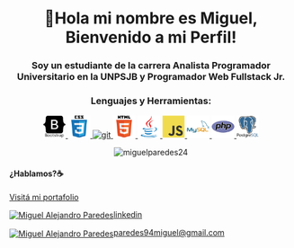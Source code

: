 ### 
<h1 align="center"> 👋Hola mi nombre es Miguel, Bienvenido a mi Perfil!</h1>
<h3 align="center">Soy un estudiante de la carrera Analista Programador Universitario en la UNPSJB y Programador Web Fullstack Jr.</h3>


<h3 align="center">Lenguajes y Herramientas:</h3>
<p align="center"> <a href="https://getbootstrap.com" target="_blank" rel="noreferrer"> <img src="https://raw.githubusercontent.com/devicons/devicon/master/icons/bootstrap/bootstrap-plain-wordmark.svg" alt="bootstrap" width="40" height="40"/> </a> <a href="https://www.w3schools.com/css/" target="_blank" rel="noreferrer"> <img src="https://raw.githubusercontent.com/devicons/devicon/master/icons/css3/css3-original-wordmark.svg" alt="css3" width="40" height="40"/> </a> <a href="https://git-scm.com/" target="_blank" rel="noreferrer"> <img src="https://www.vectorlogo.zone/logos/git-scm/git-scm-icon.svg" alt="git" width="40" height="40"/> </a> <a href="https://www.w3.org/html/" target="_blank" rel="noreferrer"> <img src="https://raw.githubusercontent.com/devicons/devicon/master/icons/html5/html5-original-wordmark.svg" alt="html5" width="40" height="40"/> </a> <a href="https://www.java.com" target="_blank" rel="noreferrer"> <img src="https://raw.githubusercontent.com/devicons/devicon/master/icons/java/java-original.svg" alt="java" width="40" height="40"/> </a> <a href="https://developer.mozilla.org/en-US/docs/Web/JavaScript" target="_blank" rel="noreferrer"> <img src="https://raw.githubusercontent.com/devicons/devicon/master/icons/javascript/javascript-original.svg" alt="javascript" width="40" height="40"/> </a> <a href="https://www.mysql.com/" target="_blank" rel="noreferrer"> <img src="https://raw.githubusercontent.com/devicons/devicon/master/icons/mysql/mysql-original-wordmark.svg" alt="mysql" width="40" height="40"/> </a> <a href="https://www.php.net" target="_blank" rel="noreferrer"> <img src="https://raw.githubusercontent.com/devicons/devicon/master/icons/php/php-original.svg" alt="php" width="40" height="40"/> </a> <a href="https://www.postgresql.org" target="_blank" rel="noreferrer"> <img src="https://raw.githubusercontent.com/devicons/devicon/master/icons/postgresql/postgresql-original-wordmark.svg" alt="postgresql" width="40" height="40"/> </a> </p>

<p align="center"><img src="https://github-readme-stats.vercel.app/api/top-langs?username=miguelparedes24&show_icons=true&locale=en&layout=compact" alt="miguelparedes24" />
</p>

#### ¿Hablamos?☕️

<p aling="center">

<a href="https://portfolio-miguel-paredes.netlify.app/" target = "blank">Visitá mi portafolio</a>

<a href="https://www.linkedin.com/in/miguel-paredes-bb6a99224" target="blank"><img align="center" src="https://cdn.jsdelivr.net/npm/simple-icons@3.0.1/icons/linkedin.svg" alt="Miguel Alejandro Paredes" height="30" width="40" />linkedin</a>
 

<a href="mailto:paredes94miguel@gmail.com " target="blank"><img align="center" src="https://cdn.jsdelivr.net/npm/simple-icons@3.0.1/icons/gmail.svg" alt="Miguel Alejandro Paredes" height="30" width="40" />paredes94miguel@gmail.com</a>
</p>
